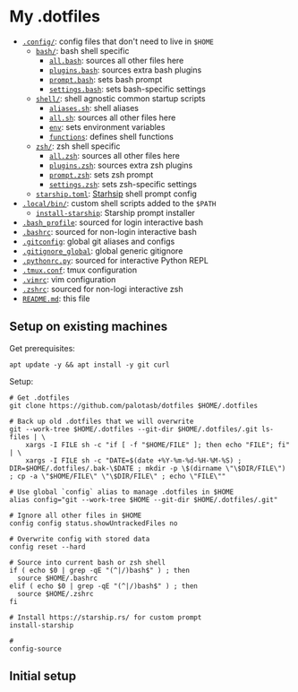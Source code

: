 # My .dotfiles

* [`.config/`](.config/): config files that don't need to live in `$HOME`
  * [`bash/`](.config/bash): bash shell specific
    * [`all.bash`](.config/bash/all.bash): sources all other files here
    * [`plugins.bash`](.config/bash/plugins.bash): sources extra bash plugins
    * [`prompt.bash`](.config/bash/prompt.bash): sets bash prompt
    * [`settings.bash`](.config/bash/settings.bash): sets bash-specific settings 
  * [`shell/`](.config/shell): shell agnostic common startup scripts
    * [`aliases.sh`](.config/shell/aliases.sh): shell aliases
    * [`all.sh`](.config/shell/all.sh): sources all other files here
    * [`env`](.config/shell/env.sh): sets environment variables
    * [`functions`](.config/shell/functions.sh): defines shell functions
  * [`zsh/`](.config/zsh): zsh shell specific
    * [`all.zsh`](.config/zsh/all.zsh): sources all other files here
    * [`plugins.zsh`](.config/zsh/plugins.zsh): sources extra zsh plugins
    * [`prompt.zsh`](.config/zsh/prompt.zsh): sets zsh prompt
    * [`settings.zsh`](.config/zsh/settings.zsh): sets zsh-specific settings 
  * [`starship.toml`](.config/starship.toml):
    [Starhsip](https://starship.rs/) shell prompt config
* [`.local/bin/`](.local/bin/): custom shell scripts added to the `$PATH`
  * [`install-starship`](.local/bin/install-starship): Starship prompt installer
* [`.bash_profile`](.bash_profile): sourced for login interactive bash
* [`.bashrc`](.bashrc): sourced for non-login interactive bash
* [`.gitconfig`](.gitconfig): global git aliases and configs
* [`.gitignore_global`](.gitignore_global): global generic gitignore
* [`.pythonrc.py`](.pythonrc.py): sourced for interactive Python REPL
* [`.tmux.conf`](.tmux.conf): tmux configuration
* [`.vimrc`](.vimrc): vim configuration
* [`.zshrc`](.zshrc): sourced for non-logi interactive zsh
* [`README.md`](README.md): this file

## Setup on existing machines

Get prerequisites:

```shell
apt update -y && apt install -y git curl
```

Setup:

```shell
# Get .dotfiles
git clone https://github.com/palotasb/dotfiles $HOME/.dotfiles

# Back up old .dotfiles that we will overwrite
git --work-tree $HOME/.dotfiles --git-dir $HOME/.dotfiles/.git ls-files | \
    xargs -I FILE sh -c "if [ -f "$HOME/FILE" ]; then echo "FILE"; fi" | \
    xargs -I FILE sh -c "DATE=$(date +%Y-%m-%d-%H-%M-%S) ; DIR=$HOME/.dotfiles/.bak-\$DATE ; mkdir -p \$(dirname \"\$DIR/FILE\") ; cp -a \"$HOME/FILE\" \"\$DIR/FILE\" ; echo \"FILE\""

# Use global `config` alias to manage .dotfiles in $HOME
alias config="git --work-tree $HOME --git-dir $HOME/.dotfiles/.git"

# Ignore all other files in $HOME
config config status.showUntrackedFiles no

# Overwrite config with stored data
config reset --hard

# Source into current bash or zsh shell
if ( echo $0 | grep -qE "(^|/)bash$" ) ; then
  source $HOME/.bashrc
elif ( echo $0 | grep -qE "(^|/)bash$" ) ; then
  source $HOME/.zshrc
fi

# Install https://starship.rs/ for custom prompt
install-starship

#
config-source
```

## Initial setup